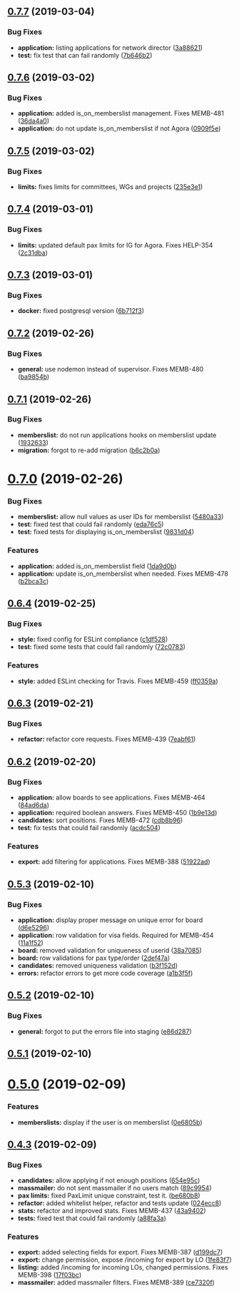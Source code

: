 ## [0.7.7](https://github.com/AEGEE/oms-statutory/compare/0.7.6...0.7.7) (2019-03-04)


### Bug Fixes

* **application:** listing applications for network director ([3a88621](https://github.com/AEGEE/oms-statutory/commit/3a88621))
* **test:** fix test that can fail randomly ([7b646b2](https://github.com/AEGEE/oms-statutory/commit/7b646b2))



## [0.7.6](https://github.com/AEGEE/oms-statutory/compare/0.7.5...0.7.6) (2019-03-02)


### Bug Fixes

* **application:** added is_on_memberslist management. Fixes MEMB-481 ([36da4a0](https://github.com/AEGEE/oms-statutory/commit/36da4a0))
* **application:** do not update is_on_memberslist if not Agora ([0909f5e](https://github.com/AEGEE/oms-statutory/commit/0909f5e))



## [0.7.5](https://github.com/AEGEE/oms-statutory/compare/0.7.4...0.7.5) (2019-03-02)


### Bug Fixes

* **limits:** fixes limits for committees, WGs and projects ([235e3e1](https://github.com/AEGEE/oms-statutory/commit/235e3e1))



## [0.7.4](https://github.com/AEGEE/oms-statutory/compare/0.7.3...0.7.4) (2019-03-01)


### Bug Fixes

* **limits:** updated default pax limits for IG for Agora. Fixes HELP-354 ([2c31dba](https://github.com/AEGEE/oms-statutory/commit/2c31dba))



## [0.7.3](https://github.com/AEGEE/oms-statutory/compare/0.7.2...0.7.3) (2019-03-01)


### Bug Fixes

* **docker:** fixed postgresql version ([6b712f3](https://github.com/AEGEE/oms-statutory/commit/6b712f3))



## [0.7.2](https://github.com/AEGEE/oms-statutory/compare/0.7.1...0.7.2) (2019-02-26)


### Bug Fixes

* **general:** use nodemon instead of supervisor. Fixes MEMB-480 ([ba9854b](https://github.com/AEGEE/oms-statutory/commit/ba9854b))



## [0.7.1](https://github.com/AEGEE/oms-statutory/compare/0.7.0...0.7.1) (2019-02-26)


### Bug Fixes

* **memberslist:** do not run applications hooks on memberslist update ([1932633](https://github.com/AEGEE/oms-statutory/commit/1932633))
* **migration:** forgot to re-add migration ([b6c2b0a](https://github.com/AEGEE/oms-statutory/commit/b6c2b0a))



# [0.7.0](https://github.com/AEGEE/oms-statutory/compare/0.6.4...0.7.0) (2019-02-26)


### Bug Fixes

* **memberslist:** allow null values as user IDs for memberslist ([5480a33](https://github.com/AEGEE/oms-statutory/commit/5480a33))
* **test:** fixed test that could fail randomly ([eda76c5](https://github.com/AEGEE/oms-statutory/commit/eda76c5))
* **test:** fixed tests for displaying is_on_memberslist ([9831d04](https://github.com/AEGEE/oms-statutory/commit/9831d04))


### Features

* **application:** added is_on_memberslist field ([1da9d0b](https://github.com/AEGEE/oms-statutory/commit/1da9d0b))
* **application:** update is_on_memberslist when needed. Fixes MEMB-478 ([b2bca3c](https://github.com/AEGEE/oms-statutory/commit/b2bca3c))



## [0.6.4](https://github.com/AEGEE/oms-statutory/compare/0.6.3...0.6.4) (2019-02-25)


### Bug Fixes

* **style:** fixed config for ESLint compliance ([c1df528](https://github.com/AEGEE/oms-statutory/commit/c1df528))
* **test:** fixed some tests that could fail randomly ([72c0783](https://github.com/AEGEE/oms-statutory/commit/72c0783))


### Features

* **style:** added ESLint checking for Travis. Fixes MEMB-459 ([ff0359a](https://github.com/AEGEE/oms-statutory/commit/ff0359a))



## [0.6.3](https://github.com/AEGEE/oms-statutory/compare/0.6.2...0.6.3) (2019-02-21)


### Bug Fixes

* **refactor:** refactor core requests. Fixes MEMB-439 ([7eabf61](https://github.com/AEGEE/oms-statutory/commit/7eabf61))



## [0.6.2](https://github.com/AEGEE/oms-statutory/compare/0.5.3...0.6.2) (2019-02-20)


### Bug Fixes

* **application:** allow boards to see applications. Fixes MEMB-464 ([84ad6da](https://github.com/AEGEE/oms-statutory/commit/84ad6da))
* **application:** required boolean answers. Fixes MEMB-450 ([1b9e13d](https://github.com/AEGEE/oms-statutory/commit/1b9e13d))
* **candidates:** sort positions. Fixes MEMB-472 ([cdb8b96](https://github.com/AEGEE/oms-statutory/commit/cdb8b96))
* **test:** fix tests that could fail randomly ([acdc504](https://github.com/AEGEE/oms-statutory/commit/acdc504))


### Features

* **export:** add filtering for applications. Fixes MEMB-388 ([51922ad](https://github.com/AEGEE/oms-statutory/commit/51922ad))



## [0.5.3](https://github.com/AEGEE/oms-statutory/compare/0.5.2...0.5.3) (2019-02-10)


### Bug Fixes

* **application:** display proper message on unique error for board ([d6e5296](https://github.com/AEGEE/oms-statutory/commit/d6e5296))
* **application:** row validation for visa fields. Required for MEMB-454 ([11a1f52](https://github.com/AEGEE/oms-statutory/commit/11a1f52))
* **board:** removed validation for uniqueness of userid ([38a7085](https://github.com/AEGEE/oms-statutory/commit/38a7085))
* **board:** row validations for pax type/order ([2def47a](https://github.com/AEGEE/oms-statutory/commit/2def47a))
* **candidates:** removed uniqueness validation ([b3f152d](https://github.com/AEGEE/oms-statutory/commit/b3f152d))
* **errors:** refactor errors to get more code coverage ([a1b3f5f](https://github.com/AEGEE/oms-statutory/commit/a1b3f5f))



## [0.5.2](https://github.com/AEGEE/oms-statutory/compare/0.5.1...0.5.2) (2019-02-10)


### Bug Fixes

* **general:** forgot to put the errors file into staging ([e86d287](https://github.com/AEGEE/oms-statutory/commit/e86d287))



## [0.5.1](https://github.com/AEGEE/oms-statutory/compare/0.5.0...0.5.1) (2019-02-10)



# [0.5.0](https://github.com/AEGEE/oms-statutory/compare/0.4.3...0.5.0) (2019-02-09)


### Features

* **memberslists:** display if the user is on memberslist ([0e6805b](https://github.com/AEGEE/oms-statutory/commit/0e6805b))



## [0.4.3](https://github.com/AEGEE/oms-statutory/compare/be680b8...0.4.3) (2019-02-09)


### Bug Fixes

* **candidates:** allow applying if not enough positions ([654e95c](https://github.com/AEGEE/oms-statutory/commit/654e95c))
* **massmailer:** do not sent massmailer if no users match ([89c9954](https://github.com/AEGEE/oms-statutory/commit/89c9954))
* **pax limits:** fixed PaxLimit unique constraint, test it. ([be680b8](https://github.com/AEGEE/oms-statutory/commit/be680b8))
* **refactor:** added whitelist helper, refactor and tests update ([024ecc8](https://github.com/AEGEE/oms-statutory/commit/024ecc8))
* **stats:** refactor and improved stats. Fixes MEMB-437 ([43a9402](https://github.com/AEGEE/oms-statutory/commit/43a9402))
* **tests:** fixed test that could fail randomly ([a88fa3a](https://github.com/AEGEE/oms-statutory/commit/a88fa3a))


### Features

* **export:** added selecting fields for export. Fixes MEMB-387 ([d199dc7](https://github.com/AEGEE/oms-statutory/commit/d199dc7))
* **export:** change permission, expose /incoming for export by LO ([1fe83f7](https://github.com/AEGEE/oms-statutory/commit/1fe83f7))
* **listing:** added /incoming for incoming LOs, changed permissions. Fixes MEMB-398 ([17f03bc](https://github.com/AEGEE/oms-statutory/commit/17f03bc))
* **massmailer:** added massmailer filters. Fixes MEMB-389 ([ce7320f](https://github.com/AEGEE/oms-statutory/commit/ce7320f))



